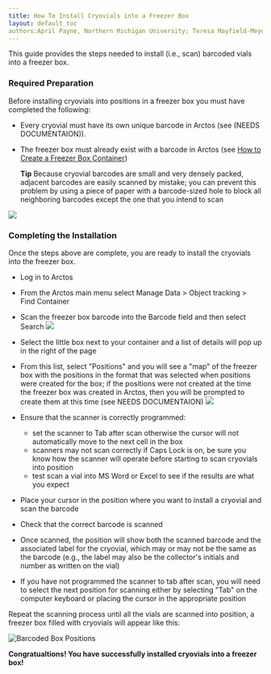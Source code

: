 ```yaml
---
title: How To Install Cryovials into a Freezer Box
layout: default_toc
authors:April Payne, Northern Michigan University; Teresa Mayfield-Meyer
---
```


This guide provides the steps needed to install (i.e., scan) barcoded vials into a freezer box.

### Required Preparation

Before installing cryovials into positions in a freezer box you must have completed the following:

 * Every cryovial must have its own unique barcode in Arctos (see (NEEDS DOCUMENTAION)). 

 * The freezer box must already exist with a barcode in Arctos (see [How to Create a Freezer Box Container](https://github.com/ArctosDB/documentation-wiki/wiki/How-to-Create-a-Freezer-Box-Container))
 
     **Tip** Because cryovial barcodes are small and very densely packed, adjacent barcodes are easily scanned by mistake; you can prevent this problem by using a piece of paper with a barcode-sized hole to block all neighboring barcodes except the one that you intend to scan

  ![](https://raw.githubusercontent.com/ArctosDB/documentation-wiki/gh-pages/tutorial_images/cryovial_scanning_tool.JPG)
 
### Completing the Installation

Once the steps above are complete, you are ready to install the cryovials into the freezer box.

 * Log in to Arctos
 
 * From the Arctos main menu select Manage Data > Object tracking > Find Container

 * Scan the freezer box barcode into the Barcode field and then select Search
   ![](https://raw.githubusercontent.com/ArctosDB/documentation-wiki/gh-pages/tutorial_images/Find%20Container.jpg)

 * Select the little box next to your container and a list of details will pop up in the right of the page

 * From this list, select "Positions" and you will see a "map" of the freezer box with the positions in the format that was selected when positions were created for the box; if the positions were not created at the time the freezer box was created in Arctos, then you will be prompted to create them at this time (see NEEDS DOCUMENTAION)
   ![](https://raw.githubusercontent.com/ArctosDB/documentation-wiki/gh-pages/tutorial_images/See%20Container%20Positions.jpg)

* Ensure that the scanner is correctly programmed:  
   * set the scanner to Tab after scan otherwise the cursor will not automatically move to the next cell in the box
   * scanners may not scan correctly if Caps Lock is on, be sure you know how the scanner will operate before starting to scan cryovials into position
   * test scan a vial into MS Word or Excel to see if the results are what you expect

* Place your cursor in the position where you want to install a cryovial and scan the barcode

* Check that the correct barcode is scanned 

* Once scanned, the position will show both the scanned barcode and the associated label for the cryovial, which may or may not be the same as the barcode (e.g., the label may also be the collector's initials and number as written on the vial)
    
* If you have not programmed the scanner to tab after scan, you will need to select the next position for scanning either by selecting "Tab" on the computer keyboard or placing the cursor in the appropriate position

 Repeat the scanning process until all the vials are scanned into position, a freezer box filled with cryovials will appear like this:

![Barcoded Box  Positions](https://github.com/ArctosDB/documentation-wiki/blob/master/tutorial_images/barcoded_box_positions.PNG)

**Congratualtions! You have successfully installed cryovials into a freezer box!**
